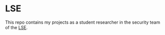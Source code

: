 # LSE

This repo contains my projects as a student researcher in the security team of the [LSE](https://www.lse.epita.fr/).
